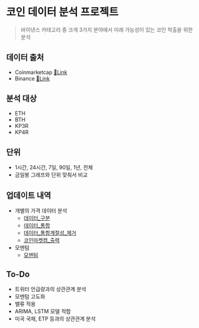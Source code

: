 # 코인 데이터 분석 프로젝트

> 바이낸스 카테고리 중 크게 3가지 분야에서 미래 가능성이 있는 코인 착출을 위한 분석

## 데이터 출처
- Coinmarketcap  [🔗Link](https://coinmarketcap.com/)
- Binance  [🔗Link](https://www.binance.com/)

## 분석 대상
- ETH
- BTH
- KP3R
- KP4R

## 단위
- 1시간, 24시간, 7일, 90일, 1년, 전체
- 금일봉 그래프와 단위 맞춰서 비교

## 업데이트 내역
- 개별의 가격 데이터 분석
  - [데이터_구분](https://github.com/HwayoungYoon/coin-analysis/blob/main/%EA%B0%9C%EB%B3%84%EC%9D%98_%EA%B0%80%EA%B2%A9_%EA%B7%B8%EB%9E%98%ED%94%84%EB%A1%9C_%EC%A0%84%EB%A7%9D_%EC%98%88%EC%B8%A1_%EB%8D%B0%EC%9D%B4%ED%84%B0_%EA%B5%AC%EB%B6%84ver.ipynb)
  - [데이터_통합](https://github.com/HwayoungYoon/coin-analysis/blob/main/%EA%B0%9C%EB%B3%84%EC%9D%98_%EA%B0%80%EA%B2%A9_%EA%B7%B8%EB%9E%98%ED%94%84%EB%A1%9C_%EC%A0%84%EB%A7%9D_%EC%98%88%EC%B8%A1_%EB%8D%B0%EC%9D%B4%ED%84%B0_%ED%86%B5%ED%95%A9ver.ipynb)
  - [데이터_통합계절성_제거](https://github.com/HwayoungYoon/coin-analysis/blob/main/%EA%B0%9C%EB%B3%84%EC%9D%98_%EA%B0%80%EA%B2%A9_%EA%B7%B8%EB%9E%98%ED%94%84%EB%A1%9C_%EC%A0%84%EB%A7%9D_%EC%98%88%EC%B8%A1_%EB%8D%B0%EC%9D%B4%ED%84%B0_%ED%86%B5%ED%95%A9%26%EA%B3%84%EC%A0%88%EC%84%B1_%EC%A0%9C%EA%B1%B0ver.ipynb)
  - [코인마켓캡_출력](https://github.com/HwayoungYoon/coin-analysis/blob/main/%EA%B0%9C%EB%B3%84%EC%9D%98_%EA%B0%80%EA%B2%A9_%EA%B7%B8%EB%9E%98%ED%94%84%EB%A1%9C_%EC%A0%84%EB%A7%9D_%EC%98%88%EC%B8%A1_%EC%BD%94%EC%9D%B8%EB%A7%88%EC%BC%93%EC%BA%A1_%EC%B6%9C%EB%A0%A5ver.ipynb)
- 모멘텀
  - [모멘텀](https://github.com/HwayoungYoon/coin-analysis/blob/main/Quant_Momentum_all.ipynb)

## To-Do
- 트위터 언급량과의 상관관계 분석
- 모멘텀 고도화
- 밸류 적용
- ARIMA, LSTM 모델 적합
- 미국 국채, ETP 등과의 상관관계 분석
